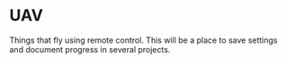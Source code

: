 # UAV
Things that fly using remote control. This will be a place to save settings and document progress in several projects.
